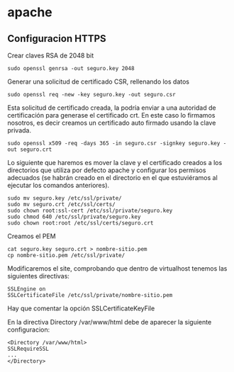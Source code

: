 # apache

## Configuracion HTTPS

Crear claves RSA de 2048 bit

```
sudo openssl genrsa -out seguro.key 2048
```
Generar una solicitud de certificado CSR, rellenando los datos
```
sudo openssl req -new -key seguro.key -out seguro.csr
```
Esta solicitud de certificado creada, la podría enviar a una autoridad de certificación para generase el
certificado crt. En este caso lo firmamos nosotros, es decir creamos un certificado auto firmado usando
la clave privada.
```
sudo openssl x509 -req -days 365 -in seguro.csr -signkey seguro.key -out seguro.crt
```
Lo siguiente que haremos es mover la clave y el certificado creados a los directorios que utiliza por
defecto apache y configurar los permisos adecuados (se habrán creado en el directorio en el que
estuviéramos al ejecutar los comandos anteriores).
```
sudo mv seguro.key /etc/ssl/private/
sudo mv seguro.crt /etc/ssl/certs/
sudo chown root:ssl-cert /etc/ssl/private/seguro.key
sudo chmod 640 /etc/ssl/private/seguro.key
sudo chown root:root /etc/ssl/certs/seguro.crt 
```
Creamos el PEM
```
cat seguro.key seguro.crt > nombre-sitio.pem
cp nombre-sitio.pem /etc/ssl/private/
```
Modificaremos el site, comprobando que dentro de virtualhost tenemos las siguientes
directivas:
```
SSLEngine on
SSLCertificateFile /etc/ssl/private/nombre-sitio.pem
```
Hay que comentar la opción SSLCertificateKeyFile

En la directiva Directory /var/www/html debe de aparecer la siguiente configuracion:
```
<Directory /var/www/html>
SSLRequireSSL
...
</Directory>
```
